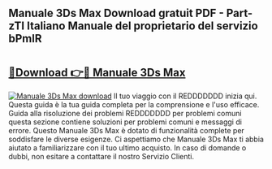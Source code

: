 ## Manuale 3Ds Max Download gratuit PDF - Part-zTI Italiano Manuale del proprietario del servizio bPmlR

# <h2><a href="http://dfgwpox.blite.top/?on=Manuale+3Ds+Max">🔗Download 👉🔴 Manuale 3Ds Max</a></h2>

[![Manuale 3Ds Max download](https://i.imgur.com/lujVjoI.png)](http://dfgwpox.blite.top/?on=Manuale+3Ds+Max)
Il tuo viaggio con il REDDDDDDD inizia qui. Questa guida è la tua guida completa per la comprensione e l'uso efficace. Guida alla risoluzione dei problemi REDDDDDDD per problemi comuni questa sezione contiene soluzioni per problemi comuni e messaggi di errore. Questo Manuale 3Ds Max è dotato di funzionalità complete per soddisfare le diverse esigenze. Ci aspettiamo che Manuale 3Ds Max ti abbia aiutato a familiarizzare con il tuo ultimo acquisto. In caso di domande o dubbi, non esitare a contattare il nostro Servizio Clienti.
